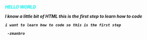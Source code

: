 <p>  <b> <i> <span style="color: cyan;">  HELLO WORLD  </span> 
  
  <p>  I know a little bit of <b> HTML </b> this is the first step to learn how to code
    

    i want to learn how to code so this is the first step
       
     -zmanbro 
